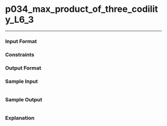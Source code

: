# p034_max_product_of_three_codility_L6_3
---

### Input Format 

### Constraints

### Output Format 

### Sample Input
```
```
### Sample Output
```
```
### Explanation
